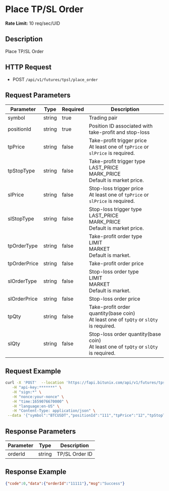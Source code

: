 # Place TP/SL Order

**Rate Limit:** 10 req/sec/UID

## Description

Place TP/SL Order

## HTTP Request

* POST `/api/v1/futures/tpsl/place_order`

## Request Parameters

| Parameter    | Type   | Required | Description                                                                              |
|--------------|--------|----------|------------------------------------------------------------------------------------------|
| symbol       | string | true     | Trading pair                                                                             |
| positionId   | string | true     | Position ID associated with take-profit and stop-loss                                    |
| tpPrice      | string | false    | Take-profit trigger price<br>At least one of `tpPrice` or `slPrice` is required.         |
| tpStopType   | string | false    | Take-profit trigger type<br>LAST_PRICE<br>MARK_PRICE<br>Default is market price.         |
| slPrice      | string | false    | Stop-loss trigger price<br>At least one of `tpPrice` or `slPrice` is required.           |
| slStopType   | string | false    | Stop-loss trigger type<br>LAST_PRICE<br>MARK_PRICE<br>Default is market price.           |
| tpOrderType  | string | false    | Take-profit order type<br>LIMIT<br>MARKET<br>Default is market.                          |
| tpOrderPrice | string | false    | Take-profit order price                                                                  |
| slOrderType  | string | false    | Stop-loss order type<br>LIMIT<br>MARKET<br>Default is market.                            |
| slOrderPrice | string | false    | Stop-loss order price                                                                    |
| tpQty        | string | false    | Take-profit order quantity(base coin)<br>At least one of `tpQty` or `slQty` is required. |
| slQty        | string | false    | Stop-loss order quantity(base coin)<br>At least one of `tpQty` or `slQty` is required.   |

## Request Example

```bash
curl -X 'POST'  --location 'https://fapi.bitunix.com/api/v1/futures/tpsl/place_order' \
   -H "api-key:*******" \
   -H "sign:*" \
   -H "nonce:your-nonce" \
   -H "time:1659076670000" \
   -H "language:en-US" \
   -H "Content-Type: application/json" \
 --data '{"symbol":"BTCUSDT","positionId":"111","tpPrice":"12","tpStopType":"LAST_PRICE","slPrice":"9","slStopType":"LAST_PRICE","tpOrderType":"LIMIT","tpOrderPrice":"11","slOrderType":"LIMIT","slOrderPrice":"8","tpQty":"1","slQty":"1"}'
```

## Response Parameters

| Parameter | Type   | Description    |
|-----------|--------|----------------|
| orderId   | string | TP/SL Order ID |

## Response Example

```json
{"code":0,"data":{"orderId":"11111"},"msg":"Success"}
```